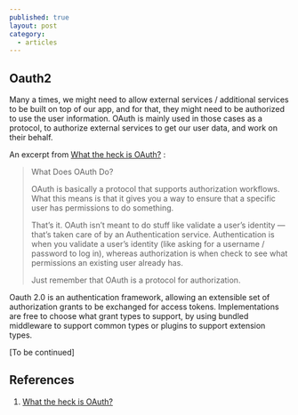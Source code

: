 ```yaml
---
published: true
layout: post
category:
  - articles
---
```

## Oauth2

Many a times, we might need to allow external services / additional services to be built on top of our app, and for that, they might need to be authorized to use the user information. OAuth is mainly used in those cases as a protocol, to authorize external services to get our user data, and work on their behalf.

An excerpt from [What the heck is OAuth?](https://stormpath.com/blog/what-the-heck-is-oauth) :

> What Does OAuth Do?
>
> OAuth is basically a protocol that supports authorization workflows. What this means is that it gives you a way to ensure that a specific user has permissions to do something.
>
> That’s it.
> OAuth isn’t meant to do stuff like validate a user’s identity — that’s taken care of by an Authentication service. Authentication is when you validate a user’s identity (like asking for a username / password to log in), whereas authorization is when check to see what permissions an existing user already has.
>
> Just remember that OAuth is a protocol for authorization.

Oauth 2.0 is an authentication framework, allowing an extensible set of authorization grants to be exchanged for access tokens. Implementations are free to choose what grant types to support, by using bundled middleware to support common types or plugins to support extension types.

[To be continued]

## References

1. [What the heck is OAuth?](https://stormpath.com/blog/what-the-heck-is-oauth)
